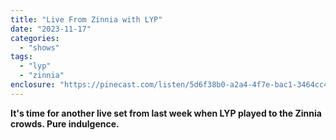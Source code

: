 ```yaml
---
title: "Live From Zinnia with LYP"
date: "2023-11-17"
categories: 
  - "shows"
tags: 
  - "lyp"
  - "zinnia"
enclosure: "https://pinecast.com/listen/5d6f38b0-a2a4-4f7e-bac1-3464cc4f28ee.mp3 88747656 audio/mpeg "
---
```


**It's time for another live set from last week when LYP played to the Zinnia crowds. Pure indulgence.**
